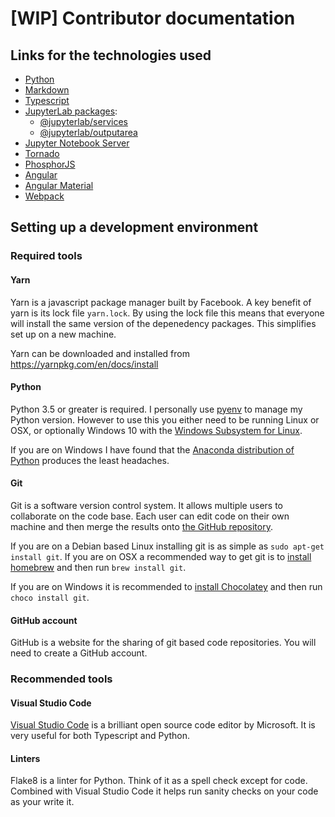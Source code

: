 # [WIP] Contributor documentation

## Links for the technologies used

* [Python](https://www.python.org/)
* [Markdown](http://commonmark.org/help/)
* [Typescript](https://www.typescriptlang.org/)
* [JupyterLab packages](http://jupyterlab.readthedocs.io):
  * [@jupyterlab/services](https://github.com/jupyterlab/jupyterlab/tree/master/packages/services)
  * [@jupyterlab/outputarea](https://github.com/jupyterlab/jupyterlab/tree/master/packages/outputarea)
* [Jupyter Notebook Server](http://jupyter-notebook.readthedocs.io)
* [Tornado](http://www.tornadoweb.org)
* [PhosphorJS](https://phosphorjs.github.io/)
* [Angular](https://angular.io/)
* [Angular Material](https://material.angular.io/)
* [Webpack](https://webpack.js.org/)

## Setting up a development environment

### Required tools

#### Yarn

Yarn is a javascript package manager built by Facebook. A key benefit of yarn
is its lock file `yarn.lock`. By using the lock file this means that everyone
will install the same version of the depenedency packages. This simplifies
set up on a new machine.

Yarn can be downloaded and installed from <https://yarnpkg.com/en/docs/install>

#### Python

Python 3.5 or greater is required. I personally use
[pyenv](https://github.com/pyenv/pyenv) to manage my Python version. However
to use this you either need to be running Linux or OSX, or optionally Windows
10 with the [Windows Subsystem for Linux](https://docs.microsoft.com/en-us/windows/wsl/install-win10).

If you are on Windows I have found that the [Anaconda distribution of Python](https://www.anaconda.com/download)
produces the least headaches.

#### Git

Git is a software version control system. It allows multiple users to
collaborate on the code base. Each user can edit code on their own machine
and then merge the results onto [the GitHub repository](https://github.com/SimonBiggs/scriptedforms).

If you are on a Debian based Linux installing git is as simple as
`sudo apt-get install git`. If you are on OSX a recommended way to get git is
to [install homebrew](https://brew.sh/) and then run `brew install git`.

If you are on Windows it is recommended to [install Chocolatey](https://chocolatey.org/)
and then run `choco install git`.

#### GitHub account

GitHub is a website for the sharing of git based code repositories. You will
need to create a GitHub account.

### Recommended tools

#### Visual Studio Code

[Visual Studio Code](https://code.visualstudio.com/) is a brilliant open source
code editor by Microsoft. It is very useful for both Typescript and Python.

#### Linters

Flake8 is a linter for Python. Think of it as a spell check except for code.
Combined with Visual Studio Code it helps run sanity checks on your code as
your write it.
